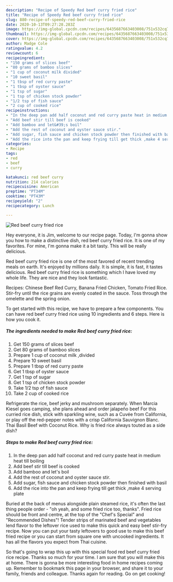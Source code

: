 ```yaml
---
description: "Recipe of Speedy Red beef curry fried rice"
title: "Recipe of Speedy Red beef curry fried rice"
slug: 880-recipe-of-speedy-red-beef-curry-fried-rice
date: 2020-10-13T09:27:28.283Z
image: https://img-global.cpcdn.com/recipes/6435687663403008/751x532cq70/red-beef-curry-fried-rice-recipe-main-photo.jpg
thumbnail: https://img-global.cpcdn.com/recipes/6435687663403008/751x532cq70/red-beef-curry-fried-rice-recipe-main-photo.jpg
cover: https://img-global.cpcdn.com/recipes/6435687663403008/751x532cq70/red-beef-curry-fried-rice-recipe-main-photo.jpg
author: Madge Cole
ratingvalue: 4.2
reviewcount: 6
recipeingredient:
- "150 grams of slices beef"
- "80 grams of bamboo slices"
- "1 cup of coconut milk divided"
- "10 sweet basil"
- "1 tbsp of red curry paste"
- "1 tbsp of oyster sauce"
- "1 tsp of sugar"
- "1 tsp of chicken stock powder"
- "1/2 tsp of fish sauce"
- "2 cup of cooked rice"
recipeinstructions:
- "In the deep pan add half coconut and red curry paste heat in medium heat till boiling"
- "Add beef stir till beef is cooked"
- "Add bamboo and let&#39;s boil"
- "Add the rest of coconut and oyster sauce stir."
- "Add sugar, fish sauce and chicken stock powder then finished with basil"
- "Add the rice into the pan and keep frying till get thick ,make 4 serving plate"
categories:
- Recipe
tags:
- red
- beef
- curry

katakunci: red beef curry 
nutrition: 214 calories
recipecuisine: American
preptime: "PT34M"
cooktime: "PT43M"
recipeyield: "2"
recipecategory: Lunch

---
```



![Red beef curry fried rice](https://img-global.cpcdn.com/recipes/6435687663403008/751x532cq70/red-beef-curry-fried-rice-recipe-main-photo.jpg)

Hey everyone, it is Jim, welcome to our recipe page. Today, I'm gonna show you how to make a distinctive dish, red beef curry fried rice. It is one of my favorites. For mine, I'm gonna make it a bit tasty. This will be really delicious.

Red beef curry fried rice is one of the most favored of recent trending meals on earth. It's enjoyed by millions daily. It is simple, it is fast, it tastes delicious. Red beef curry fried rice is something which I have loved my whole life. They are nice and they look fantastic.

Recipes: Chinese Beef Red Curry, Banana Fried Chicken, Tomato Fried Rice. Stir-fry until the rice grains are evenly coated in the sauce. Toss through the omelette and the spring onion.


To get started with this recipe, we have to prepare a few components. You can have red beef curry fried rice using 10 ingredients and 6 steps. Here is how you cook it.

<!--inarticleads1-->

##### The ingredients needed to make Red beef curry fried rice:

1. Get 150 grams of slices beef
1. Get 80 grams of bamboo slices
1. Prepare 1 cup of coconut milk ,divided
1. Prepare 10 sweet basil
1. Prepare 1 tbsp of red curry paste
1. Get 1 tbsp of oyster sauce
1. Get 1 tsp of sugar
1. Get 1 tsp of chicken stock powder
1. Take 1/2 tsp of fish sauce
1. Take 2 cup of cooked rice


Refrigerate the rice, beef jerky and mushroom separately. When Marcia Kiesel goes camping, she plans ahead and order jalapeño beef For this curried rice dish, stick with sparkling wine, such as a Cuvée from California, or play off the red-pepper notes with a crisp California Sauvignon Blanc. Thai Basil Beef with Coconut Rice. Why is fried rice always touted as a side dish? 

<!--inarticleads2-->

##### Steps to make Red beef curry fried rice:

1. In the deep pan add half coconut and red curry paste heat in medium heat till boiling
1. Add beef stir till beef is cooked
1. Add bamboo and let&#39;s boil
1. Add the rest of coconut and oyster sauce stir.
1. Add sugar, fish sauce and chicken stock powder then finished with basil
1. Add the rice into the pan and keep frying till get thick ,make 4 serving plate


Buried at the back of menus alongside plain steamed rice, it&#39;s often the last thing people order - &#34;oh yeah, and some fried rice too, thanks&#34;. Fried rice should be front and centre, at the top of the &#34;Chef&#39;s Special&#34; and &#34;Recommended Dishes&#34;! Tender strips of marinated beef and vegetables lend flavor to the leftover rice used to make this quick and easy beef stir-fry recipe. Now you can put your tasty leftovers to good use to make this beef fried recipe or you can start from square one with uncooked ingredients. It has all the flavors you expect from Thai cuisine. 

So that's going to wrap this up with this special food red beef curry fried rice recipe. Thanks so much for your time. I am sure that you will make this at home. There is gonna be more interesting food in home recipes coming up. Remember to bookmark this page in your browser, and share it to your family, friends and colleague. Thanks again for reading. Go on get cooking!

